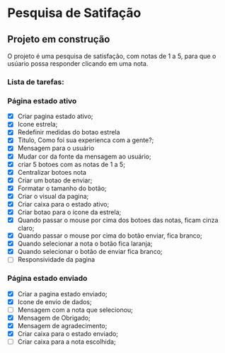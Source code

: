 # Pesquisa de Satifação

## Projeto em construção


O projeto é uma pesquisa de satisfação, com notas de 1 a 5, para que o usúario possa responder clicando em uma nota. 

### Lista de tarefas:

### Página estado ativo

- [x] Criar pagina estado ativo;
- [x] Icone estrela;
- [x] Redefinir medidas do botao estrela
- [x] Titulo, Como foi sua experienca com a gente?;
- [x] Mensagem para o usuário
- [x] Mudar cor da fonte da mensagem ao usuário;
- [x] criar 5 botoes com as notas de 1 a 5;
- [x] Centralizar botoes nota
- [x] Criar um botao de enviar;
- [x] Formatar o tamanho do botão;
- [x] Criar o visual da pagina; 
- [x] Criar caixa para o estado ativo;
- [x] Criar botao para o icone da estrela;
- [x] Quando passar o mouse por cima dos botoes das notas, ficam cinza claro;
- [x] Quando passar o mouse por cima do botão enviar, fica branco;
- [x] Quando selecionar a nota o botão fica laranja;
- [x] Quando selecionar o botão de enviar fica branco;
- [ ] Responsividade da pagina

### Página estado enviado

- [x] Criar a pagina estado enviado;
- [x] Icone de envio de dados;
- [ ] Mensagem com a nota que selecionou;
- [x] Mensagem de Obrigado;
- [x] Mensagem de agradecimento;
- [x] Criar caixa para o estado enviado;
- [ ] Criar caixa para a nota escolhida;